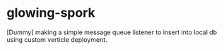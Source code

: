 # glowing-spork
[Dummy] making a simple message queue listener to insert into local db using custom verticle deployment.
